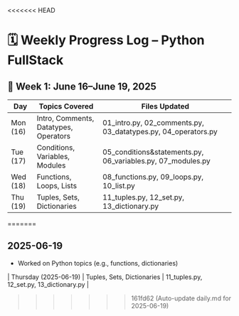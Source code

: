 <<<<<<< HEAD
# 🗓️ Weekly Progress Log – Python FullStack

## 📅 Week 1: June 16–June 19, 2025

| Day       | Topics Covered                           | Files Updated                             |
|-----------|-------------------------------------------|--------------------------------------------|
| Mon (16)  | Intro, Comments, Datatypes, Operators     | 01_intro.py, 02_comments.py, 03_datatypes.py, 04_operators.py |
| Tue (17)  | Conditions, Variables, Modules            | 05_conditions&statements.py, 06_variables.py, 07_modules.py |
| Wed (18)  | Functions, Loops, Lists                   | 08_functions.py, 09_loops.py, 10_list.py   |
| Thu (19)  | Tuples, Sets, Dictionaries                | 11_tuples.py, 12_set.py, 13_dictionary.py  |
=======
## 2025-06-19 
- Worked on Python topics (e.g., functions, dictionaries) 
 
| Thursday (2025-06-19) | Tuples, Sets, Dictionaries | 11_tuples.py, 12_set.py, 13_dictionary.py |
>>>>>>> 161fd62 (Auto-update daily.md for 2025-06-19)
